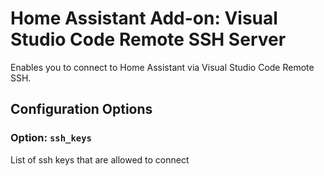 # Home Assistant Add-on: Visual Studio Code Remote SSH Server

Enables you to connect to Home Assistant via Visual Studio Code Remote SSH.

## Configuration Options

### Option: `ssh_keys`

List of ssh keys that are allowed to connect